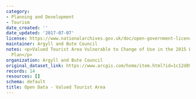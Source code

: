 ```yaml
---
category:
- Planning and Development
- Tourism
date_created: ''
date_updated: '2017-07-07'
license: https://www.nationalarchives.gov.uk/doc/open-government-licence/version/3/
maintainer: Argyll and Bute Council
notes: <p>Valued Tourist Area Vulnerable to Change of Use in the 2015 Local Development
  Plan</p>
organization: Argyll and Bute Council
original_dataset_link: https://www.arcgis.com/home/item.html?id=1c12d89cd7414cc993ba792709652a8c
records: 14
resources: []
schema: default
title: Open Data - Valued Tourist Area
---
```

